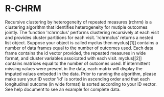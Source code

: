 # R-CHRM
Recursive clustering by heterogeneity of repeated measures (rchrm) is a clustering algorithm that identifies heterogeneity for mutiple outcomes jointly. The function 'rchrmclus' performs clustering recursively at each visit and provides cluster partitions for each visit. 'rchrmclus' returns a nested list object. Suppose your object is called myclus then myclus[[1]] contains a number of data frames equal to the number of outcomes used. Each data frame contains the id vector provided, the repeated measures in wide format, and cluster variables assoicated with each visit. myclus[[2]] contains matrices equal to the number of outcomes used. If intermittent missing values were present in the data, each matrix will display the imputed values embeded in the data. Prior to running the algorithm, please make sure your ID vector 'id' is sorted in ascending order and that each longitudinal outcome (in wide format) is sorted according to your ID vector. See help document to see an example for complete data. 
